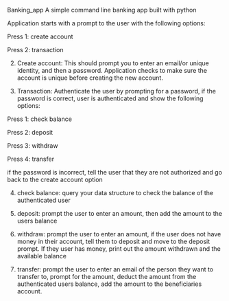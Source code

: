 Banking_app
A simple command line banking app built with python

Application starts with a prompt to the user with the following options:

Press 1: create account

Press 2: transaction

2. Create account: This should prompt you to enter an email/or unique identity, and then a password. Application checks to make sure the account is unique before creating the new account.

3. Transaction: Authenticate the user by prompting for a password, if the password is correct, user is authenticated and show the following options:

Press 1: check balance

Press 2: deposit

Press 3: withdraw

Press 4: transfer

if the password is incorrect, tell the user that they are not authorized and go back to the create account option

4. check balance: query your data structure to check the balance of the authenticated user

5. deposit: prompt the user to enter an amount, then add the amount to the users balance

6. withdraw: prompt the user to enter an amount, if the user does not have money in their account, tell them to deposit and move to the deposit prompt. If they user has money, print out the amount withdrawn and the available balance

7. transfer: prompt the user to enter an email of the person they want to transfer to, prompt for the amount, deduct the amount from the authenticated users balance, add the amount to the beneficiaries account.

